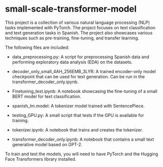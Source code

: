 # small-scale-transformer-model

This project is a collection of various natural language processing (NLP) tasks implemented with PyTorch. The project focuses on text classification and text generation tasks in Spanish. The project also showcases various techniques such as pre-training, fine-tuning, and transfer learning.

The following files are included:

 - data_preprocessing.py: A script for preprocessing Spanish data and performing exploratory data analysis (EDA) on the datasets.

 - decoder_only_small_4AH_256EMB_3LYR: A trained encoder-only model checkpoint that can be used for text generation. Can be run in the transformer_decoder_only.ipynb.

 - Finetuning_test.ipynb: A notebook showcasing the fine-tuning of a small BERT model for text classification.

 - spanish_lm.model: A tokenizer model trained with SentencePiece.

 - testing_GPU.py: A small script that tests if the GPU is available for training.

 - tokenizer.ipynb: A notebook that trains and creates the tokenizer.

 - transformer_decoder_only.ipynb: A notebook that contains a small text generative model based on GPT-2.

To train and test the models, you will need to have PyTorch and the Hugging Face Transformers library installed.
